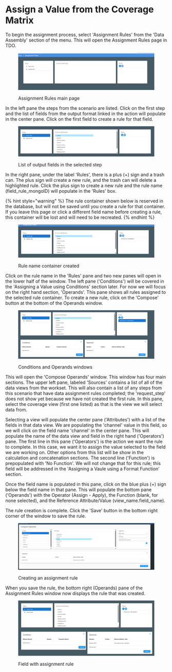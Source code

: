 # Assign a Value from the Coverage Matrix

To begin the assignment process, select 'Assignment Rules' from the 'Data Assembly' section of the menu.  This will open the Assignment Rules page in TDO.

<figure><img src="../../../../../.gitbook/assets/image (5) (1).png" alt=""><figcaption><p>Assignment Rules main page</p></figcaption></figure>

In the left pane the steps from the scenario are listed.  Click on the first step and the list of fields from the output format linked in the action will populate in the center pane. Click on the first field to create a rule for that field.&#x20;

<figure><img src="../../../../../.gitbook/assets/image (1) (1) (1) (1).png" alt=""><figcaption><p>List of output fields in the selected step</p></figcaption></figure>

In the right pane, under the label 'Rules', there is a plus (+) sign and a trash can.  The plus sign will create a new rule, and the trash can will delete a highlighted rule.  Click the plus sign to create a new rule and the rule name (field\_rule\_mongoID) will populate in the 'Rules' box.

{% hint style="warning" %}
The rule container shown below is reserved in the database, but will not be saved until you create a rule for that container.  If you leave this page or click a different field name before creating a rule, this container will be lost and will need to be recreated.
{% endhint %}

<figure><img src="../../../../../.gitbook/assets/image (2) (1) (1).png" alt=""><figcaption><p>Rule name container created</p></figcaption></figure>

Click on the rule name in the 'Rules' pane and two new panes will open in the lower half of the window.  The left pane ('Conditions') will be covered in the 'Assigning a Value using Conditions' section later.  For now we will focus on the right hand section, 'Operands'.  This pane shows all rules  assigned to the selected rule container. To create a new rule, click on the 'Compose' button at the bottom of the Operands window.

<figure><img src="../../../../../.gitbook/assets/image (3) (1) (1).png" alt=""><figcaption><p>Conditions and Operands windows</p></figcaption></figure>

This will open the 'Compose Operands' window.  This window has four main sections.  The upper left pane, labeled 'Sources' contains a list of all of the data views from the workset.  This will also contain a list of any steps from this scenario that have data assignment rules completed; the 'request\_step' does not show yet because we have not created the first rule.  In this pane, select the coverage view (first one listed) as that is the view we will select data from.

Selecting a view will populate the center pane ('Attributes') with a list of the fields in that data view.  We are populating the 'channel' value in this field, so we will click on the field name 'channel' in the center pane.  This will populate the name of the data view and field in the right hand ('Operators') pane.  The first line in this pane ('Operators') is the action we want the rule to complete.  In this case, we want it to assign the value selected to the field we are working on.  Other options from this list will be show in the calculation and concatenation sections.  The second line ('Function') is prepopulated with 'No Function'.  We will not change that for this rule; this field will be addressed in the 'Assigning a Vaule using a Format Function' section.

Once the field name is populated in this pane, click on the blue plus (+) sign below the field name in that pane.  This will populate the bottom pane ('Operands') with the Operator (Assign - Apply), the Function (blank, for none selected), and the Reference Attribute/Value (view\_name.field\_name).

The rule creation is complete. Click the 'Save' button in the bottom right corner of the window to save the rule.

<figure><img src="../../../../../.gitbook/assets/image (4) (1) (1).png" alt=""><figcaption><p>Creating an assignment rule</p></figcaption></figure>

When you save the rule, the bottom right (Operands) pane of the Assignment Rules window now displays the rule that was created.

<figure><img src="../../../../../.gitbook/assets/image (5) (1) (1).png" alt=""><figcaption><p>Field with assignment rule</p></figcaption></figure>
